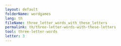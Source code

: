 ```yaml
---
layout: default
folderName: wordgames
lang: th
fileName: three_letter_words_with_these_letters
permalink: th/three-letter-words-with-these-letters
tool: three-letter-words
letter: 3
---
```

